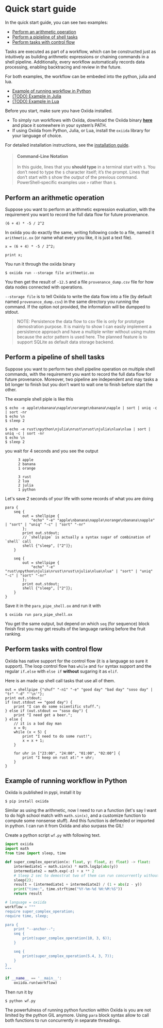 # Quick start guide

In the quick start guide, you can see two examples:

- [Perform an arithmetic operation](#perform-an-arithmetic-operation)
- [Perform a pipleline of shell tasks](#perform-a-pipeline-of-shell-tasks)
- [Perform tasks with control flow](#perform-tasks-with-control-flow)

Tasks are executed as part of a workflow, which can be constructed just as intuitively as building arithmetic expressions or chaining commands in a shell pipeline.
Additionally, every workflow automatically records data processing, enabling backtracing and review in the future.

For both examples, the workflow can be embeded into the python, julia and lua.

- [Example of running workflow in Python](#example-of-running-workflow-in-python)
- [(TODO) Example in Julia]()
- [(TODO) Example in Lua]()

Before you start, make sure you have Oxiida installed.

- To simply run workflows with Oxiida, download the Oxiida binary [**here**](https://sourceforge.net/projects/oxiida/files/) and place it somewhere in your system’s PATH.
- If using Oxiida from Python, Julia, or Lua, install the `oxiida` library for your language of choice.

For detailed installation instructions, see the [installation guide](getting_started/installation.md).

> #### Command‑Line Notation
> 
> In this guide, lines that you **should type** in a terminal start with `$`.
> You don’t need to type the `$` character itself; it’s the prompt.
> Lines that don’t start with `$` show the _output_ of the previous command.
> PowerShell‑specific examples use `>` rather than `$`.


## Perform an arithmetic operation

Suppose you want to perform an arithmetic expression evaluation, with the requirement you want to record the full data flow for future provenance.

```
(6 + 4) * -5 / 2^2
```

In oxiida you do exactly the same, writing following code to a file, named it `arithmetic.ox` (or name what every you like, it is just a text file).

```oxiida
x = (6 + 4) * -5 / 2^2;

print x;
```

You run it through the oxiida binary

```console
$ oxiida run --storage file arithmetic.ox
```

You then get the result of `-12.5` and a file `provenance_dump.csv` file for how data nodes connected with operations.

`--storage file` is to tell Oxiida to write the data flow into a file (by default named `provenance_dump.csv`) in the same directory you running the command.
If the option not provided, the information will be dumpped to stdout.

> NOTE: Persistence the data flow to csv file is only for prototype demostration purpose. 
> It is mainly to show I can easily implement a persistence approach and have a multiple writer without using mutex because the actor pattern is used here.
> The planned feature is to support SQLite as default data storage backend.

## Perform a pipeline of shell tasks

Suppose you want to perform two shell pipeline operation on multiple shell commands, with the requirement you want to record the full data flow for future provenance.
Moreover, two pipeline are independent and may tasks a bit longer to finish but you don't want to wait one to finish before start the other.

The example shell piple is like this 

```console
$ echo -e apple\nbanana\napple\norange\nbanana\napple | sort | uniq -c | sort -nr 
$ echo \n
$ sleep 2

$ echo -e rust\npython\njulia\nrust\nrust\njulia\nlua\nlua | sort | uniq -c | sort -nr 
$ echo \n
$ sleep 2
```

you wait for 4 seconds and you see the output

```
      3 apple
      2 banana
      1 orange

      3 rust
      2 lua
      2 julia
      1 python
```

Let's save 2 seconds of your life with some records of what you are doing

```oxiida
para {
    seq {
        out = shellpipe { 
            "echo" "-e" "apple\nbanana\napple\norange\nbanana\napple" | "sort" | "uniq" "-c" | "sort" "-nr" 
        };
        print out.stdout;
        // `shellpipe` is actually a syntax sugar of combination of `shell` call
        shell {"sleep", ["2"]};
    }

    seq {
        out = shellpipe { 
            "echo" "-e" "rust\npython\njulia\nrust\nrust\njulia\nlua\nlua" | "sort" | "uniq" "-c" | "sort" "-nr" 
        };
        print out.stdout;
        shell {"sleep", ["2"]};
    }
}
```

Save it in the `para_pipe_shell.ox` and run it with

```console
$ oxiida run para_pipe_shell.ox
```

You get the same output, but depend on which `seq` (for sequence) block finish first you may get results of the language ranking before the fruit ranking.

## Perform tasks with control flow

Oxiida has native support for the control flow (it is a language so sure it support).
The loop control flow has `while` and `for` syntax support and the regular `if`..`else` with `else if` **without** sugaring it as `elif`.

Here is an made up shell call tasks that use all of them.

```
out = shellpipe {"shuf" "-n1" "-e" "good day" "bad day" "soso day" | "tr" "-d" "'\n'"};
print out.stdout;
if (out.stdout == "good day") {
    print "I can do some scientific stuff.";
} else if (out.stdout == "soso day") {
    print "I need get a beer.";
} else {
    // it is a bad day man
    x = 0;
    while (x < 5) {
        print "I need to do some rust!";
        x = x + 1;
    }

    for uhr in ["23:00", "24:00", "01:00", "02:00"] {
        print "I keep on rust at:" + uhr;
    }
}
```

## Example of running workflow in Python

Oxiida is published in pypi, install it by 

```console
$ pip install oxiida
```

Similar as using the arithmetic, now I need to run a function (let's say I want to do high school match with `math.sin(x)`, and a customize function to compute some nonsense stuff).
And this function is defineded or imported in python.
I can run it from Oxiida and also surpass the GIL!

Create a python script `wf.py` with following text.

```python
import oxiida
import math
from time import sleep, time

def super_complex_operation(x: float, y: float, z: float) -> float:
    intermediate1 = math.sin(x) * math.log1p(abs(y))
    intermediate2 = math.exp(-z) + x ** 2
    # Sleep 2 sec to demostrat two of them can run concurrently without GIL limitation
    sleep(2);
    result = (intermediate1 + intermediate2) / (1 + abs(z - y))
    print("time:", time.strftime("%Y-%m-%d %H:%M:%S"))
    return result

# language = oxiida
workflow = """
require super_complex_operation;
require time, sleep;

para {
    print "--anchor--";
    seq {
        print(super_complex_operation(10, 3, 6));
    }

    seq {
        print(super_complex_operation(5.4, 3, 7));
    }
}
"""

if __name__ == '__main__':
    oxiida.run(workflow)
```

Then run it by 

```console
$ python wf.py
```

The powerfulness of running python function within Oxiida is you are not limited by the python GIL anymore.
Using `para` block syntax allow to call both functions to run concurrently in separate threadings.

